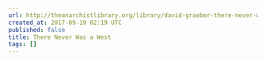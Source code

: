 ```yaml
---
url: http://theanarchistlibrary.org/library/david-graeber-there-never-was-a-west.html
created_at: 2017-09-19 02:19 UTC
published: false
title: There Never Was a West
tags: []
---
```



